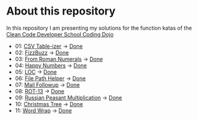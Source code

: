# About this repository

In this repository I am presenting my solutions for the function katas of the [Clean Code Developer School Coding Dojo](https://ccd-school.de/coding-dojo/ "Coding Dojo")

+ 01: [CSV Table-izer](https://ccd-school.de/en/coding-dojo/function-katas/csv-table-izer/ "CSV Table-izer") -> [Done](/01_CsvTable-izer/ "Project Folder")
+ 02: [FizzBuzz](https://ccd-school.de/en/coding-dojo/function-katas/fizzbuzz/ "FizzBuzz") -> [Done](/02_FizzBuzz/ "Project Folder")
+ 03: [From Roman Numerals](https://ccd-school.de/en/coding-dojo/function-katas/from-roman-numerals/ "From Roman Numerals") -> [Done](/03_FromRomanNumerals/ "Project Folder")
+ 04: [Happy Numbers](https://ccd-school.de/en/coding-dojo/function-katas/happy-numbers/ "Happy Numbers") -> [Done](/04_HappyNumbers/ "Project Folder")
+ 05: [LOC](https://ccd-school.de/en/coding-dojo/function-katas/loc/ "LOC") -> [Done](/05_Loc/ "Project Folder")
+ 06: [File Path Helper](https://ccd-school.de/en/coding-dojo/function-katas/file-path-helper/ "File Path Helper") -> [Done](/06_FilePathHelper/ "Project Folder")
+ 07: [Mail Followup](https://ccd-school.de/en/coding-dojo/function-katas/mail-followup/ "Mail Followup") -> [Done](/07_MailFollowup/ "Project Folder")
+ 08: [ROT-13](https://ccd-school.de/en/coding-dojo/function-katas/rot-13/ "ROT-13") -> [Done](/08_Rot13/ "Project Folder")
+ 09: [Russian Peasant Multiplication](https://ccd-school.de/en/coding-dojo/function-katas/russian-peasant-multiplication/ "Russian Peasant Multiplication") -> [Done](/09_RussianPeasantMultiplication/ "Project Folder")
+ 10: [Christmas Tree](https://ccd-school.de/en/coding-dojo/function-katas/christmas-tree/ "Christmas Tree") -> [Done](/10_ChristmasTree/ "Project Folder")
+ 11: [Word Wrap](https://ccd-school.de/coding-dojo/function-katas/textumbruch/ "Word Wrap") -> [Done](/11_WordWrap/ "Project Folder")